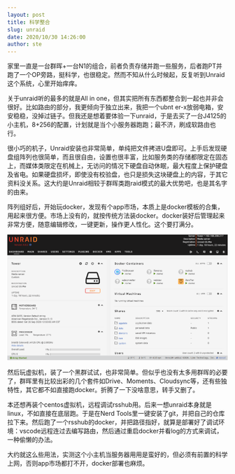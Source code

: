```yaml
---
layout: post
title: 科学整合
slug: unraid
date: 2020/10/30 14:26:00
author: ste
---
```


家里一直是一台群晖+一台N1的组合，前者负责存储并跑一些服务，后者跑PT并跑了一个OP旁路，挺科学，也很稳定。然而不知从什么时候起，反复听到Unraid这个系统，心里开始痒痒。

关于unraid听的最多的就是All in one，但其实把所有东西都整合到一起也并非会很好。比如路由的部分，我更倾向于独立出来，我把一个ubnt er-x放弱电箱，安安稳稳，没掉过链子。但我还是想着要体验一下unraid，于是去买了一台J4125的小主机，8+256的配置，计划就是当个小服务器跑跑；最不济，刷成软路由也行。

很小巧的机子，Unraid安装也非常简单，单纯把文件拷进U盘即可。上手后发现硬盘组阵列也很简单，而且很自由，设置也很丰富，比如服务类的存储都限定在固态上，而媒体类限定在机械上，无访问的情况下硬盘自动休眠，最大程度上保护硬盘及省电。如果硬盘损坏，即使没有校验盘，也只是损失这块硬盘上的内容，于其它资料没关系。这大约是Unraid相较于群晖类跑raid模式的最大优势吧，也是其名字的由来。

阵列组好后，开始玩docker，发现有个app市场，本质上是docker模板的合集，用起来很方便。市场上没有的，就按传统方法装docker。docker装好后管理起来非常方便，随意编辑修改，一键更新，操作更人性化。这个要打满分。

![dashboard](./images/unraid.png)

然后玩虚拟机，装了一个黑群试试，也非常简单。但似乎也没有太多用群晖的必要了，群晖里有比较出彩的几个套件如Drive、Moments、Cloudsync等，还有些独特性，其它都不如直接跑docker。折腾了一下没啥意思，转手又删了。

本还想再装个centos虚拟机，远程调试rsshub用。后来一想unraid本身就是linux，不如直接在底层跑。于是在Nerd Tools里一键安装了git，并把自己的仓库拉下来。然后跑了一个rsshub的docker，并把路径指好，就算是部署好了调试环境：vscode远程连过去编写路由，然后通过重启docker并看log的方式来调试，一种偷懒的办法。

大约就这么些用法，实测这个小主机当服务器用用是蛮好的，但必须有前置的科学上网，否则app市场都打不开，docker部署也麻烦。